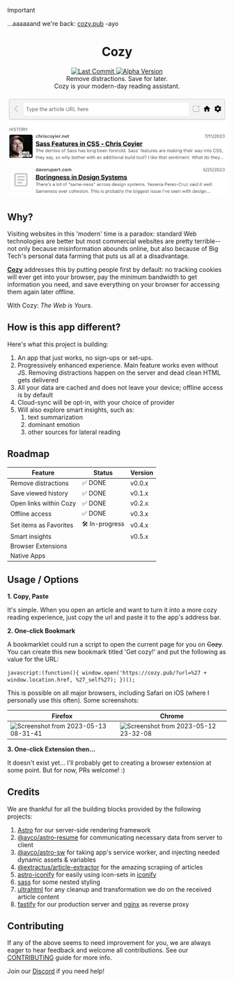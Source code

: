 > [!IMPORTANT]
> ...aaaaaand we're back: [cozy.pub](https://cozy.pub)
> -ayo

<h1 align="center">Cozy</h1>
<p align="center">
  <a href="https://github.com/ayoayco/cozy">
    <img alt="Last Commit" src="https://img.shields.io/github/last-commit/ayoayco/cozy?logo=github" />
  </a>
  <a href="https://github.com/ayoayco/cozy-reader/releases/latest"><img alt="Alpha Version" src="https://img.shields.io/github/package-json/v/ayoayco/cozy?label=alpha" /></a><br />
  Remove distractions. Save for later.<br />
  Cozy is your modern-day reading assistant.<br /><br />
  <img src="https://raw.githubusercontent.com/ayoayco/cozy/main/.github/assets/screenshot.png" /><br />
</p>

## Why?

Visiting websites in this 'modern' time is a paradox: standard Web technologies are better but most commercial websites are pretty terrible--not only because misinformation abounds online, but also because of Big Tech's personal data farming that puts us all at a disadvantage.

[**Cozy**](https://cozy.pub) addresses this by putting people first by default: no tracking cookies will ever get into your browser, pay the minimum bandwidth to get information you need, and save everything on your browser for accessing them again later offline.

With Cozy: *The Web is Yours.*

## How is this app different?
Here's what this project is building:
1. An app that just works, no sign-ups or set-ups.
2. Progressively enhanced experience. Main feature works even without JS. Removing distractions happen on the server and dead clean HTML gets delivered
3. All your data are cached and does not leave your device;  offline access is by default
4. Cloud-sync will be opt-in, with your choice of provider
5. Will also explore smart insights, such as:
    1. text summarization
    2. dominant emotion
    3. other sources for lateral reading

## Roadmap
| Feature | Status | Version |
| --- | --- | --- |
| Remove distractions| ✅ DONE | v0.0.x |
| Save viewed history | ✅ DONE | v0.1.x |
| Open links within Cozy | ✅ DONE | v0.2.x |
| Offline access | ✅ DONE | v0.3.x |
| Set items as Favorites | 🛠️ In-progress | v0.4.x |
| Smart insights | | v0.5.x |
| Browser Extensions | | |
| Native Apps | | |

## Usage / Options

**1. Copy, Paste**

It's simple. When you open an article and want to turn it into a more cozy reading experience, just copy the url and paste it to the app's address bar.  

**2. One-click Bookmark**

A bookmarklet could run a script to open the current page for you on ~~Cozy~~. You can create this new bookmark titled 'Get cozy!' and put the following as value for the URL:

```
javascript:(function(){ window.open('https://cozy.pub/?url=%27 + window.location.href, %27_self%27); })();
```

This is possible on all major browsers, including Safari on iOS (where I personally use this often). Some screenshots:

| Firefox | Chrome |
| --- | --- |
| ![Screenshot from 2023-05-13 08-31-41](https://github.com/ayoayco/cozy/assets/4262489/9b296d4f-2722-483a-bbc2-431c6b2ae996) | ![Screenshot from 2023-05-12 23-32-08](https://github.com/ayoayco/cozy/assets/4262489/144b74f8-3949-46b9-849c-351e4af0ac12) |

**3. One-click Extension then...**

It doesn't exist yet... I'll probably get to creating a browser extension at some point. But for now, PRs welcome! :)

## Credits
We are thankful for all the building blocks provided by the following projects:
1. [Astro](https://www.npmjs.com/package/astro) for our server-side rendering framework
1. [@ayco/astro-resume](https://ayco.io/n/@ayco/astro-resume) for communicating necessary data from server to client
1. [@ayco/astro-sw](https://ayco.io/n/@ayco/astro-sw) for taking app's service worker, and injecting needed dynamic assets & variables 
1. [@extractus/article-extractor](https://www.npmjs.com/package/@extractus/article-extractor) for the amazing scraping of articles
1. [astro-iconify](https://www.npmjs.com/package/astro-iconify) for easily using icon-sets in [iconify](https://icon-sets.iconify.design/)
1. [sass](https://www.npmjs.com/package/sass) for some nested styling
1. [ultrahtml](https://www.npmjs.com/package/ultrahtml) for any cleanup and transformation we do on the received article content
1. [fastify](https://fastify.dev/) for our production server and [nginx](https://nginx.org/) as reverse proxy

## Contributing
If any of the above seems to need improvement for you, we are always eager to hear feedback and welcome all contributions. See our [CONTRIBUTING](/CONTRIBUTING.md) guide for more info.

Join our [Discord](https://discord.gg/kkvW7GYNAp) if you need help!

